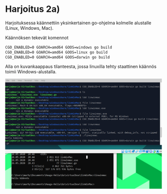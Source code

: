 # Harjoitus 2a)

Harjoituksessa käännettiin yksinkertainen go-ohjelma kolmelle alustalle (Linux, Windows, Mac).

Käännöksen tekevät komennot
```
CGO_ENABLED=0 GOARCH=amd64 GOOS=windows go build
CGO_ENABLED=0 GOARCH=amd64 GOOS=linux go build
CGO_ENABLED=0 GOARCH=amd64 GOOS=darwin go build
```

 Alla on kuvankaappaus tilanteesta, jossa linuxilla tehty staattinen käännös toimii Windows-alustalla.

![kuva](linwinmac.png)